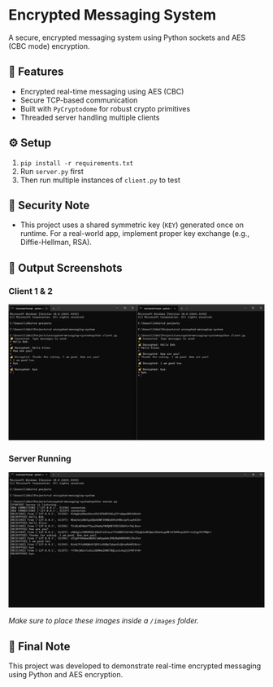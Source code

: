# Encrypted Messaging System

A secure, encrypted messaging system using Python sockets and AES (CBC mode) encryption.

## 🔐 Features
- Encrypted real-time messaging using AES (CBC)
- Secure TCP-based communication
- Built with `PyCryptodome` for robust crypto primitives
- Threaded server handling multiple clients

## ⚙️ Setup
1. `pip install -r requirements.txt`
2. Run `server.py` first
3. Then run multiple instances of `client.py` to test

## 🧠 Security Note
- This project uses a shared symmetric key (`KEY`) generated once on runtime. For a real-world app, implement proper key exchange (e.g., Diffie-Hellman, RSA).

## 📸 Output Screenshots

### Client 1 & 2
![Clients Screenshot](images/clients%20screenshots.png)

### Server Running
![Server Screenshot](images/server%20screenshot.png)

*Make sure to place these images inside a `/images` folder.*

## 📘 Final Note

This project was developed to demonstrate real-time encrypted messaging using Python and AES encryption.

